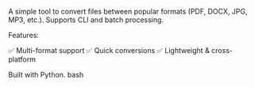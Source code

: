 A simple tool to convert files between popular formats (PDF, DOCX, JPG, MP3, etc.). Supports CLI and batch processing.

Features:

✅ Multi-format support
✅ Quick conversions
✅ Lightweight & cross-platform

Built with Python.
bash


